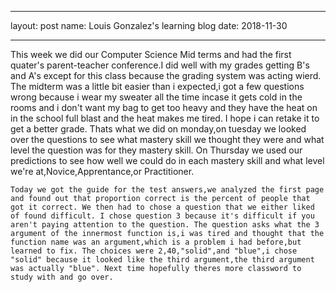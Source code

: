 - - -
layout: post
name: Louis Gonzalez's learning blog
date: 2018-11-30
- - -

  This week we did our Computer Science Mid terms and had the first quater's parent-teacher conference.I did well with my grades getting B's and A's except for this class because the grading system was acting wierd. The midterm was a little bit easier than i expected,i got a few questions wrong because i wear my sweater all the time incase it gets cold in the rooms and i don't want my bag to get too heavy and they have the heat on in the school full blast and the heat makes me tired. I hope i can retake it to get a better grade. Thats what we did on monday,on tuesday we looked over the questions to see what mastery skill we thought they were and what level the question was for they mastery skill. On Thursday we used our predictions to see how well we could do in each mastery skill and what level we're at,Novice,Apprentance,or Practitioner. 
  
    Today we got the guide for the test answers,we analyzed the first page and found out that proportion correct is the percent of people that got it correct. We then had to chose a question that we either liked of found difficult. I chose question 3 because it's difficult if you aren't paying attention to the question. The question asks what the 3 argument of the innermost function is,i was tired and thought that the function name was an argument,which is a problem i had before,but learned to fix. The choices were 2,40,"solid",and "blue",i chose "solid" because it looked like the third argument,the third argument was actually "blue". Next time hopefully theres more classword to study with and go over.
